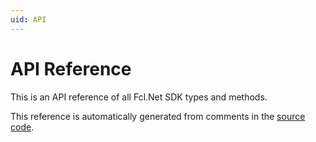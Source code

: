 ```yaml
---
uid: API
---
```


# API Reference
This is an API reference of all Fcl.Net SDK types and methods.

This reference is automatically generated from comments in the [source code](https://github.com/tyronbrand/fcl.net).